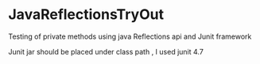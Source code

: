 # JavaReflectionsTryOut

Testing of private methods using java Reflections api and Junit framework

Junit jar should be placed under class path , I used junit 4.7 
